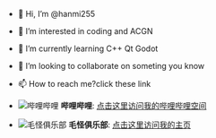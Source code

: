 - 👋 Hi, I’m @hanmi255
- 👀 I’m interested in coding and ACGN
- 🌱 I’m currently learning C++ Qt Godot
- 💞️ I’m looking to collaborate on someting you know
- 📫 How to reach me?click these link
- ![哔哩哔哩](https://fs-im-kefu.7moor-fs1.com/ly/4d2c3f00-7d4c-11e5-af15-41bf63ae4ea0/1723341418155/DM_20240811095614_001.png) **哔哩哔哩**: [点击这里访问我的哔哩哔哩空间](https://space.bilibili.com/377044135?spm_id_from=333.1007.0.0)
  
- ![毛怪俱乐部](https://fs-im-kefu.7moor-fs1.com/ly/4d2c3f00-7d4c-11e5-af15-41bf63ae4ea0/1729824320229/DM_20241025104458_001.png) **毛怪俱乐部**: [点击这里访问我的主页](https://2550505.com/space/10754)
<!---
hanmi255/hanmi255 is a ✨ special ✨ repository because its `README.md` (this file) appears on your GitHub profile.
You can click the Preview link to take a look at your changes.
--->
